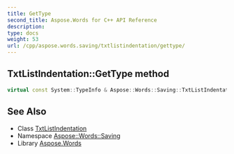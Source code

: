 ```yaml
---
title: GetType
second_title: Aspose.Words for C++ API Reference
description: 
type: docs
weight: 53
url: /cpp/aspose.words.saving/txtlistindentation/gettype/
---
```

## TxtListIndentation::GetType method




```cpp
virtual const System::TypeInfo & Aspose::Words::Saving::TxtListIndentation::GetType() const override
```

## See Also

* Class [TxtListIndentation](../)
* Namespace [Aspose::Words::Saving](../../)
* Library [Aspose.Words](../../../)
